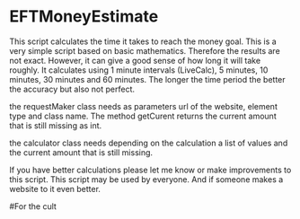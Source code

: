 # EFTMoneyEstimate

This script calculates the time it takes to reach the money goal. This is a very simple script based on basic mathematics. 
Therefore the results are not exact. However, it can give a good sense of how long it will take roughly. 
It calculates using 1 minute intervals (LiveCalc), 5 minutes, 10 minutes, 30 minutes and 60 minutes. 
The longer the time period the better the accuracy but also not perfect. 

the requestMaker class needs as parameters url of the website, element type and class name. 
The method getCurent returns the current amount that is still missing as int.

the calculator class needs depending on the calculation a list of values and the current amount that is still missing.

If you have better calculations please let me know or make improvements to this script. This script may be used by everyone.
And if someone makes a website to it even better.

#For the cult
